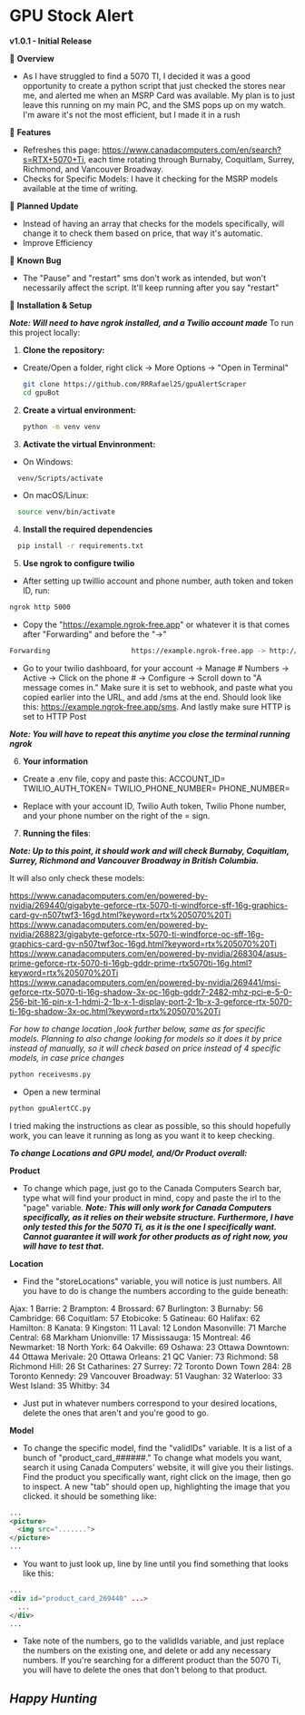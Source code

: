 # **GPU Stock Alert**

**v1.0.1 - Initial Release**

🔹 **Overview**

- As I have struggled to find a 5070 TI, I decided it was a good opportunity to create a python script that just checked the stores near me, and alerted me when an MSRP Card was available. My plan is to just leave this running on my main PC, and the SMS pops up on my watch. I'm aware it's not the most efficient, but I made it in a rush

🔹 **Features**

- Refreshes this page: https://www.canadacomputers.com/en/search?s=RTX+5070+Ti, each time rotating through Burnaby, Coquitlam, Surrey, Richmond, and Vancouver Broadway. 
- Checks for Specific Models: I have it checking for the MSRP models available at the time of writing. 

🔹 **Planned Update**

- Instead of having an array that checks for the models specifically, will change it to check them based on price, that way it's automatic. 
- Improve Efficiency


🔹 **Known Bug**
- The "Pause" and "restart" sms don't work as intended, but won't necessarily affect the script. It'll keep running after you say "restart"

🔹 **Installation & Setup**

 ***Note: Will need to have ngrok installed, and a Twilio account made***
To run this project locally: 

1. **Clone the repository:**
- Create/Open a folder, right click -> More Options -> "Open in Terminal"
   ```bash
   git clone https://github.com/RRRafael25/gpuAlertScraper
   cd gpuBot
  ```
2. **Create a virtual environment:**
    ```bash
    python -m venv venv
    ```
3. **Activate the virtual Envinronment:**
- On Windows:
```bash
  venv/Scripts/activate
```
- On macOS/Linux:
```bash
  source venv/bin/activate
```
4. **Install the required dependencies**
``` bash
  pip install -r requirements.txt
```

5. **Use ngrok to configure twilio**
- After setting up twillio account and phone number, auth token and token ID, run:
```bash
ngrok http 5000
```
- Copy the "https://example.ngrok-free.app" or whatever it is that comes after "Forwarding" and before the "->"
```bash
Forwarding                    https://example.ngrok-free.app -> http://localhost:5000        
```
- Go to your twilio dashboard, for your account -> Manage # Numbers -> Active -> Click on the phone # -> Configure -> Scroll down to "A message comes in." Make sure it is set to webhook, and paste what you copied earlier into the URL, and add /sms at the end. Should look like this: https://example.ngrok-free.app/sms. And lastly make sure HTTP is set to HTTP Post

***Note: You will have to repeat this anytime you close the terminal running ngrok***

6. **Your information**
- Create a .env file, copy and paste this:
ACCOUNT_ID=
TWILIO_AUTH_TOKEN=
TWILIO_PHONE_NUMBER=
PHONE_NUMBER=

- Replace with your account ID, Twilio Auth token, Twilio Phone number, and your phone number on the right of the = sign.

7. **Running the files**:

***Note: Up to this point, it should work and will check Burnaby, Coquitlam, Surrey, Richmond and Vancouver Broadway in British Columbia.***

It will also only check these models:

https://www.canadacomputers.com/en/powered-by-nvidia/269440/gigabyte-geforce-rtx-5070-ti-windforce-sff-16g-graphics-card-gv-n507twf3-16gd.html?keyword=rtx%205070%20Ti
https://www.canadacomputers.com/en/powered-by-nvidia/268823/gigabyte-geforce-rtx-5070-ti-windforce-oc-sff-16g-graphics-card-gv-n507twf3oc-16gd.html?keyword=rtx%205070%20Ti
https://www.canadacomputers.com/en/powered-by-nvidia/268304/asus-prime-geforce-rtx-5070-ti-16gb-gddr-prime-rtx5070ti-16g.html?keyword=rtx%205070%20Ti
https://www.canadacomputers.com/en/powered-by-nvidia/269441/msi-geforce-rtx-5070-ti-16g-shadow-3x-oc-16gb-gddr7-2482-mhz-pci-e-5-0-256-bit-16-pin-x-1-hdmi-2-1b-x-1-display-port-2-1b-x-3-geforce-rtx-5070-ti-16g-shadow-3x-oc.html?keyword=rtx%205070%20Ti

*For how to change location ,look further below, same as for specific models. Planning to also change looking for models so it does it by price instead of manually, so it will check based on price instead of 4 specific models, in case price changes* 

``` bash
python receivesms.py
```
- Open a new terminal

```bash 
python gpuAlertCC.py
```


I tried making the instructions as clear as possible, so this should hopefully work, you can leave it running as long as you want it to keep checking.

***To change Locations and GPU model, and/Or Product overall:***

**Product**

- To change which page, just go to the Canada Computers Search bar, type what will find your product in mind, copy and paste the irl to the "page" variable. 
***Note: This will only work for Canada Computers specifically, as it relies on their website structure. Furthermore, I have only tested this for the 5070 Ti, as it is the one I specifically want. Cannot guarantee it will work for other products as of right now, you will have to test that.***

**Location**
- Find the "storeLocations" variable, you will notice is just numbers. All you have to do is change the numbers according to the guide beneath:

Ajax: 1
Barrie: 2
Brampton: 4
Brossard: 67
Burlington: 3
Burnaby: 56
Cambridge: 66
Coquitlam: 57
Etobicoke: 5
Gatineau: 60
Halifax: 62
Hamilton: 8
Kanata: 9
Kingston: 11
Laval: 12
London Masonville: 71
Marche Central: 68
Markham Unionville: 17
Mississauga: 15
Montreal: 46
Newmarket: 18
North York: 64
Oakville: 69
Oshawa: 23
Ottawa Downtown: 44
Ottawa Merivale: 20
Ottawa Orleans: 21
QC Vanier: 73
Richmond: 58
Richmond Hill: 26
St Catharines: 27
Surrey: 72
Toronto Down Town 284: 28
Toronto Kennedy: 29
Vancouver Broadway: 51
Vaughan: 32
Waterloo: 33
West Island: 35
Whitby: 34

- Just put in whatever numbers correspond to your desired locations, delete the ones that aren't and you're good to go.

**Model**
- To change the specific model, find the "validIDs" variable. It is a list of a bunch of "product_card_######." To change what models you want, search it using Canada Computers' website, it will give you their listings. Find the product you specifically want, right click on the image, then go to inspect. A new "tab" should open up, highlighting the image that you clicked. it should be something like:
```html
...
<picture>
  <img src=".......">
</picture>
...
```
- You want to just look up, line by line until you find something that looks like this: 
```html
...
<div id="product_card_269440" ...>
  ...
</div>
...
```
- Take note of the numbers, go to the validIds variable, and just replace the numbers on the existing one, and delete or add any necessary numbers. If you're searching for a different product than the 5070 Ti, you will have to delete the ones that don't belong to that product.


## ***Happy Hunting***


